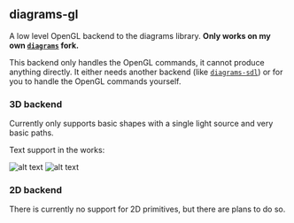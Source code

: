 ## diagrams-gl

A low level OpenGL backend to the diagrams library. **Only works on my
own [`diagrams`](https://github.com/cchalmers/diagrams) fork.**

This backend only handles the OpenGL commands, it cannot produce
anything directly. It either needs another backend (like
[`diagrams-sdl`](https://github.com/cchalmers/diagrams-sdl)) or for you
to handle the OpenGL commands yourself.

### 3D backend

Currently only supports basic shapes with a single light source and
very basic paths.

Text support in the works:

![alt text](https://dl.dropboxusercontent.com/u/1112720/3D-plot-1.png "3D plot 1")
![alt text](https://dl.dropboxusercontent.com/u/1112720/3D-plot-2.png "3D plot 2")

### 2D backend

There is currently no support for 2D primitives, but there are plans
to do so.

